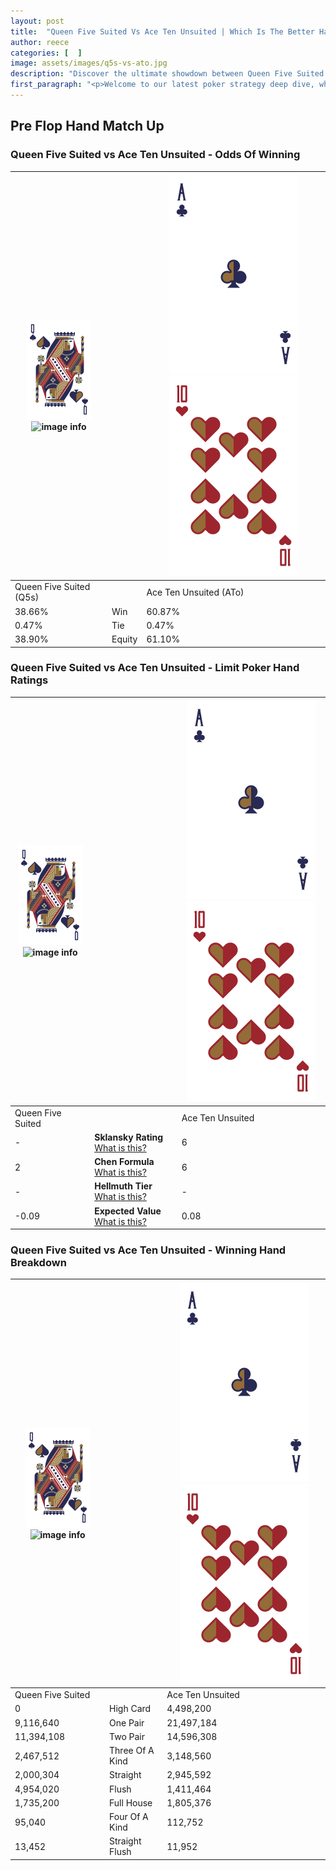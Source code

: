 ```yaml
---
layout: post
title:  "Queen Five Suited Vs Ace Ten Unsuited | Which Is The Better Hand In Poker? A Complete Guide"
author: reece
categories: [  ]
image: assets/images/q5s-vs-ato.jpg
description: "Discover the ultimate showdown between Queen Five Suited and Ace Ten Unsuited in poker! Uncover the odds, strategies, and scenarios where one hand triumphs over the other. Get ready to up your poker game with this thrilling analysis."
first_paragraph: "<p>Welcome to our latest poker strategy deep dive, where we're pitting two distinct hands against each other in a high-stakes showdown: Queen Five Suited vs Ace Ten Unsuited.</p><p>In the dynamic world of poker, every decision counts, and knowing which hand holds the upper hand is key to your success at the table.</p><p>In this article, we'll dissect these two hands, explore the scenarios where one dominates the other, and equip you with the knowledge to make strategic choices that can tip the odds in your favor.</p><p>Get ready to unravel the intriguing dynamics of these poker hands and elevate your game to new heights.</p>"
---
```




[comment]: # (sp0)

## Pre Flop Hand Match Up

<div class="table hand-ratings" markdown="1"> 



### Queen Five Suited vs Ace Ten Unsuited - Odds Of Winning


    
| ![image info](assets/images/hand1/Q.png) ![image info](assets/images/hand1/5s.png) |  | ![image info](assets/images/hand2/A.png) ![image info](assets/images/hand2/To.png) |
| -------- | -------- | -------- |
| Queen Five Suited (Q5s) |  | Ace Ten Unsuited (ATo) |
| 38.66% | Win | 60.87% |
| 0.47% | Tie | 0.47% |
| 38.90% | Equity | 61.10% |




[comment]: # (sp1)



### Queen Five Suited vs Ace Ten Unsuited - Limit Poker Hand Ratings


    
| ![image info](assets/images/hand1/Q.png) ![image info](assets/images/hand1/5s.png) |  | ![image info](assets/images/hand2/A.png) ![image info](assets/images/hand2/To.png) |
| -------- | -------- | -------- |
| Queen Five Suited |  | Ace Ten Unsuited |
| - | **Sklansky Rating** [What is this?](/sklansky-rating-explained) | 6 |
| 2 | **Chen Formula** [What is this?](/chen-formula-explained) | 6 |
| - | **Hellmuth Tier** [What is this?](/Hellmuth-tier-explained) | - |
| -0.09 | **Expected Value** [What is this?](/expected-value-explained) | 0.08 |




[comment]: # (sp2)



### Queen Five Suited vs Ace Ten Unsuited - Winning Hand Breakdown


    
| ![image info](assets/images/hand1/Q.png) ![image info](assets/images/hand1/5s.png) |  | ![image info](assets/images/hand2/A.png) ![image info](assets/images/hand2/To.png) |
| -------- | -------- | -------- |
| Queen Five Suited |  | Ace Ten Unsuited |
| 0 | High Card | 4,498,200 |
| 9,116,640 | One Pair | 21,497,184 |
| 11,394,108 | Two Pair | 14,596,308 |
| 2,467,512 | Three Of A Kind | 3,148,560 |
| 2,000,304 | Straight | 2,945,592 |
| 4,954,020 | Flush | 1,411,464 |
| 1,735,200 | Full House | 1,805,376 |
| 95,040 | Four Of A Kind | 112,752 |
| 13,452 | Straight Flush | 11,952 |




[comment]: # (sp3)



</div>

[comment]: # (sp4)



[comment]: # (sp5)

